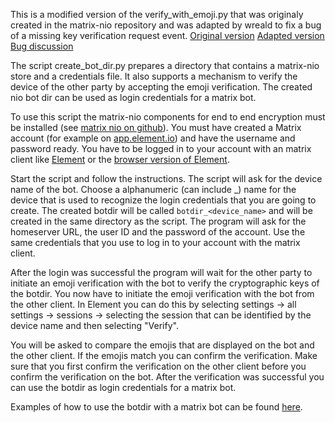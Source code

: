 This is a modified version of the verify_with_emoji.py that was originaly created in the matrix-nio repository and was adapted by wreald to fix a bug of a missing key verification request event.
[Original version](https://github.com/matrix-nio/matrix-nio/blob/45af13b70cc60f4bf7be6cdfd5513b7730ec3108/examples/verify_with_emoji.py)
[Adapted version](https://github.com/wreald/matrix-nio/blob/5cb8e99965bcb622101b1d6ad6fa86f5a9debb9a/examples/verify_with_emoji.py)
[Bug discussion](https://github.com/matrix-nio/matrix-nio/issues/430)

The script create_bot_dir.py prepares a directory that contains a matrix-nio store and a credentials file. It also supports a mechanism to verify the device of the other party by accepting the emoji verification. The created nio bot dir can be used as login credentials for a matrix bot.

To use this script the matrix-nio components for end to end encryption must be installed (see [matrix nio on github](https://github.com/matrix-nio/matrix-nio)). You must have created a Matrix account (for example on [app.element.io](https://app.element.io/)) and have the username and password ready. You have to be logged in to your account with an matrix client like [Element](https://element.io/) or the [browser version of Element](https://app.element.io/).

Start the script and follow the instructions. The script will ask for the device name of the bot. Choose a alphanumeric (can include _) name for the device that is used to recognize the login credentials that you are going to create. The created botdir will be called `botdir_<device_name>` and will be created in the same directory as the script. The program will ask for the homeserver URL, the user ID and the password of the account. Use the same credentials that you use to log in to your account with the matrix client.

After the login was successful the program will wait for the other party to initiate an emoji verification with the bot to verify the cryptographic keys
of the botdir. You now have to initiate the emoji verification with the bot from the other client. In Element you can do this by selecting settings ->
all settings -> sessions -> selecting the session that can be identified by the device name and then selecting "Verify". 

You will be asked to compare the emojis that are displayed on the bot and the other client. If the emojis match you can confirm the verification. Make sure that you first confirm the verification on the other client before you confirm the verification on the bot. After the verification was successful you can use the botdir as login credentials for a matrix bot.

Examples of how to use the botdir with a matrix bot can be found [here](https://github.com/gratach/test-matrix).